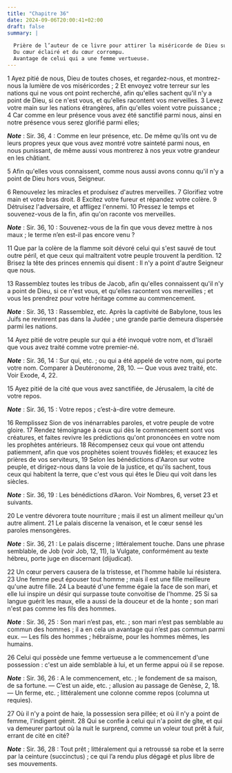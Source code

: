 ```yaml
---
title: "Chapitre 36"
date: 2024-09-06T20:00:41+02:00
draft: false
summary: |
  
  Prière de l’auteur de ce livre pour attirer la miséricorde de Dieu sur Israël.
  Du cœur éclairé et du cœur corrompu.
  Avantage de celui qui a une femme vertueuse.
---
```



1 Ayez pitié de nous, Dieu de toutes choses, et regardez-nous, et montrez-nous la lumière de vos miséricordes ; 2 Et envoyez votre terreur sur les nations qui ne vous ont point recherché, afin qu'elles sachent qu'il n'y a point de Dieu, si ce n'est vous, et qu'elles racontent vos merveilles. 3 Levez votre main sur les nations étrangères, afin qu'elles voient votre puissance ; 4 Car comme en leur présence vous avez été sanctifié parmi nous, ainsi en notre présence vous serez glorifié parmi elles;

***Note*** :  Sir. 36, 4 : Comme en leur présence, etc. De même qu’ils ont vu de leurs propres yeux que vous avez montré votre sainteté parmi nous, en nous punissant, de même aussi vous montrerez à nos yeux votre grandeur en les châtiant.

5 Afin qu'elles vous connaissent, comme nous aussi avons connu qu'il n'y a point de Dieu hors vous, Seigneur.


6 Renouvelez les miracles et produisez d'autres merveilles. 7 Glorifiez votre main et votre bras droit. 8 Excitez votre fureur et répandez votre colère. 9 Détruisez l'adversaire, et affligez l'ennemi. 10 Pressez le temps et souvenez-vous de la fin, afin qu'on raconte vos merveilles.

***Note*** :  Sir. 36, 10 : Souvenez-vous de la fin que vous devez mettre à nos maux ; le terme n’en est-il pas encore venu ?

11 Que par la colère de la flamme soit dévoré celui qui s'est sauvé de tout outre péril, et que ceux qui maltraitent votre peuple trouvent la perdition. 12 Brisez la tête des princes ennemis qui disent : Il n'y a point d'autre Seigneur que nous.


13 Rassemblez toutes les tribus de Jacob, afin qu'elles connaissent qu'il n'y a point de Dieu, si ce n'est vous, et qu'elles racontent vos merveilles ; et vous les prendrez pour votre héritage comme au commencement.

***Note*** :  Sir. 36, 13 : Rassemblez, etc. Après la captivité de Babylone, tous les Juifs ne revinrent pas dans la Judée ; une grande partie demeura dispersée parmi les nations.

14 Ayez pitié de votre peuple sur qui a été invoqué votre nom, et d'Israël que vous avez traité comme votre premier-né.

***Note*** :  Sir. 36, 14 : Sur qui, etc. ; ou qui a été appelé de votre nom, qui porte votre nom. Comparer à Deutéronome, 28, 10. ― Que vous avez traité, etc. Voir Exode, 4, 22.

15 Ayez pitié de la cité que vous avez sanctifiée, de Jérusalem, la cité de votre repos.

***Note*** :  Sir. 36, 15 : Votre repos ; c’est-à-dire votre demeure.


16 Remplissez Sion de vos inénarrables paroles, et votre peuple de votre gloire. 17 Rendez témoignage à ceux qui dès le commencement sont vos créatures, et faites revivre les prédictions qu'ont prononcées en votre nom les prophètes antérieurs. 18 Récompensez ceux qui voue ont attendu patiemment, afin que vos prophètes soient trouvés fidèles; et exaucez les prières de vos serviteurs, 19 Selon les bénédictions d'Aaron sur votre peuple, et dirigez-nous dans la voie de la justice, et qu'ils sachent, tous ceux qui habitent la terre, que c'est vous qui êtes le Dieu qui voit dans les siècles.

***Note*** :  Sir. 36, 19 : Les bénédictions d’Aaron. Voir Nombres, 6, verset 23 et suivants.


20 Le ventre dévorera toute nourriture ; mais il est un aliment meilleur qu'un autre aliment. 21 Le palais discerne la venaison, et le cœur sensé les paroles mensongères.

***Note*** :  Sir. 36, 21 : Le palais discerne ; littéralement touche. Dans une phrase semblable, de Job (voir Job, 12, 11), la Vulgate, conformément au texte hébreu, porte juge en discernant (dijudicat).

22 Un cœur pervers causera de la tristesse, et l'homme habile lui résistera. 23 Une femme peut épouser tout homme ; mais il est une fille meilleure qu'une autre fille. 24 La beauté d'une femme égaie la face de son mari, et elle lui inspire un désir qui surpasse toute convoitise de l'homme. 25 Si sa langue guérit les maux, elle a aussi de la douceur et de la honte ; son mari n'est pas comme les fils des hommes.

***Note*** :  Sir. 36, 25 : Son mari n’est pas, etc. ; son mari n’est pas semblable au commun des hommes ; il a en cela un avantage qui n’est pas commun parmi eux. ― Les fils des hommes ; hébraïsme, pour les hommes mêmes, les humains.

26 Celui qui possède une femme vertueuse a le commencement d'une possession : c'est un aide semblable à lui, et un ferme appui où il se repose.

***Note*** :  Sir. 36, 26 : A le commencement, etc. ; le fondement de sa maison, de sa fortune. ― C’est un aide, etc. ; allusion au passage de Genèse, 2, 18. ― Un ferme, etc. ; littéralement une colonne comme repos (columna ut requies).

27 Où il n'y a point de haie, la possession sera pillée; et où il n'y a point de femme, l'indigent gémit. 28 Qui se confie à celui qui n'a point de gîte, et qui va demeurer partout où la nuit le surprend, comme un voleur tout prêt à fuir, errant de cité en cité?

***Note*** :  Sir. 36, 28 : Tout prêt ; littéralement qui a retroussé sa robe et la serre par la ceinture (succinctus) ; ce qui l’a rendu plus dégagé et plus libre de ses mouvements.

